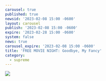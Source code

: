 ```yaml
---
carousel: true
published: true
newsid: '2023-02-08 15:00 -0600'
layout: carousel
publish: '2023-02-08 15:00 -0600'
expire: '2023-02-28 15:00 -0600'
system: false
news: true
carousel_expire: '2023-02-08 15:00 -0600'
title: 'FREE MOVIE NIGHT: Goodbye, My Fancy'
category:
  - supreme
---
```

![]({{site.baseurl}}/https://oklahoma-public.s3.us-east-1.amazonaws.com/courses/85981/gkjtmcptbj.jpg)
